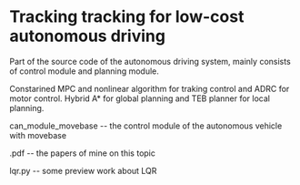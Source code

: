 # Tracking tracking for low-cost autonomous driving 
Part of the source code of the autonomous driving system, mainly consists of control module and planning module.

Constarined MPC and nonlinear algorithm for traking control and ADRC for motor control. Hybrid A* for global planning and TEB planner for local planning.

can_module_movebase -- the control module of the autonomous vehicle with movebase

.pdf -- the papers of mine on this topic 

lqr.py -- some preview work about LQR
